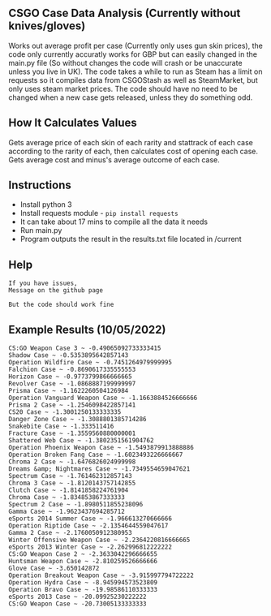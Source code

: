 ## CSGO Case Data Analysis (Currently without knives/gloves)

Works out average profit per case (Currently only uses gun skin prices), the code only currently accuratly works for GBP but can easily changed in the main.py file (So without changes the code will crash or be unaccurate unless you live in UK).
The code takes a while to run as Steam has a limit on requests so it compiles data from CSGOStash as well as SteamMarket, but only uses steam market prices.
The code should have no need to be changed when a new case gets released, unless they do something odd.

## How It Calculates Values

Gets average price of each skin of each rarity and stattrack of each case according to the rarity of each, then calculates cost of opening each case. Gets average cost and minus's average outcome of each case.

## Instructions

- Install python 3
- Install requests module - `pip install requests`
- It can take about 17 mins to compile all the data it needs
- Run main.py
- Program outputs the result in the results.txt file located in /current

## Help

	If you have issues, 
	Message on the github page
	
	But the code should work fine


## Example Results (10/05/2022)

```
CS:GO Weapon Case 3 ~ -0.49065092733333415
Shadow Case ~ -0.5353895642857143
Operation Wildfire Case ~ -0.7451264979999995
Falchion Case ~ -0.8690617335555553
Horizon Case ~ -0.9773799866666665
Revolver Case ~ -1.0868887199999997
Prisma Case ~ -1.1622260504126984
Operation Vanguard Weapon Case ~ -1.1663884526666666
Prisma 2 Case ~ -1.2546098422857141
CS20 Case ~ -1.3001250133333335
Danger Zone Case ~ -1.3088801385714286
Snakebite Case ~ -1.333511416
Fracture Case ~ -1.3559560880000001
Shattered Web Case ~ -1.3802351561904762
Operation Phoenix Weapon Case ~ -1.5493879913888886
Operation Broken Fang Case ~ -1.6023493226666667
Chroma 2 Case ~ -1.6476826024999998
Dreams &amp; Nightmares Case ~ -1.7349554659047621
Spectrum Case ~ -1.761462312857143
Chroma 3 Case ~ -1.8120143757142855
Clutch Case ~ -1.8141858224761904
Chroma Case ~ -1.834853867333333
Spectrum 2 Case ~ -1.8980511855238096
Gamma Case ~ -1.9623437694285712
eSports 2014 Summer Case ~ -1.966613270666666
Operation Riptide Case ~ -2.1354644559047617
Gamma 2 Case ~ -2.1760050912380953
Winter Offensive Weapon Case ~ -2.2364220816666665
eSports 2013 Winter Case ~ -2.262996812222222
CS:GO Weapon Case 2 ~ -2.3633042296666655
Huntsman Weapon Case ~ -2.810259526666666
Glove Case ~ -3.650142872
Operation Breakout Weapon Case ~ -3.915997794722222
Operation Hydra Case ~ -8.945994573523809
Operation Bravo Case ~ -19.98586110333333
eSports 2013 Case ~ -20.09925230222222
CS:GO Weapon Case ~ -20.73005133333333
```
